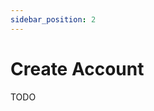 ```yaml
---
sidebar_position: 2
---
```


# Create Account

<!-- Motivation for why you would want to create an account through a contract -->
<!-- Creating an account through the contract -->

TODO
